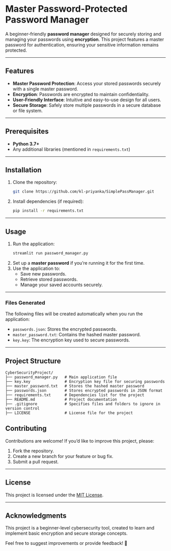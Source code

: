 # Master Password-Protected Password Manager  

A beginner-friendly **password manager** designed for securely storing and managing your passwords using **encryption**. This project features a master password for authentication, ensuring your sensitive information remains protected.  

---
## Features  
- **Master Password Protection**: Access your stored passwords securely with a single master password.  
- **Encryption**: Passwords are encrypted to maintain confidentiality.  
- **User-Friendly Interface**: Intuitive and easy-to-use design for all users.  
- **Secure Storage**: Safely store multiple passwords in a secure database or file system.

---
## Prerequisites  
- **Python 3.7+**  
- Any additional libraries (mentioned in `requirements.txt`)

---
## Installation  
1. Clone the repository:  
   ```bash
   git clone https://github.com/kl-priyanka/SimplePassManager.git
2. Install dependencies (if required):  
   ```bash
   pip install -r requirements.txt
   ```  

---

## Usage  
1. Run the application:  
   ```bash
   streamlit run password_manager.py
   ```  
2. Set up a **master password** if you’re running it for the first time.  
3. Use the application to:  
   - Save new passwords.  
   - Retrieve stored passwords.  
   - Manage your saved accounts securely.  

---

### Files Generated
The following files will be created automatically when you run the application:
- `passwords.json`: Stores the encrypted passwords.
- `master_password.txt`: Contains the hashed master password.
- `key.key`: The encryption key used to secure passwords.  

---

## Project Structure  
```
CyberSecurityProject/
├── password_manager.py   # Main application file
├── key.key               # Encryption key file for securing passwords
├── master_password.txt   # Stores the hashed master password
├── passwords.json        # Stores encrypted passwords in JSON format
├── requirements.txt      # Dependencies list for the project
├── README.md             # Project documentation
├── .gitignore            # Specifies files and folders to ignore in version control
├── LICENSE               # License file for the project
```  

## Contributing  
Contributions are welcome! If you’d like to improve this project, please:  
1. Fork the repository.  
2. Create a new branch for your feature or bug fix.  
3. Submit a pull request.  

---

## License  
This project is licensed under the [MIT License](LICENSE).  

---

## Acknowledgments  
This project is a beginner-level cybersecurity tool, created to learn and implement basic encryption and secure storage concepts.  

Feel free to suggest improvements or provide feedback! 🚀  
